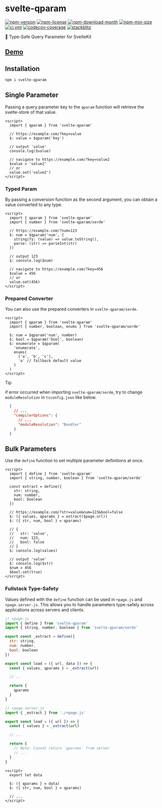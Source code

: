 <!----- BEGIN GHOST DOCS HEADER ----->

# svelte-qparam

[![npm-version](https://img.shields.io/npm/v/svelte-qparam)](https://npmjs.com/package/svelte-qparam) [![npm-license](https://img.shields.io/npm/l/svelte-qparam)](https://npmjs.com/package/svelte-qparam) [![npm-download-month](https://img.shields.io/npm/dm/svelte-qparam)](https://npmjs.com/package/svelte-qparam) [![npm-min-size](https://img.shields.io/bundlephobia/min/svelte-qparam)](https://npmjs.com/package/svelte-qparam) [![ci.yml](https://github.com/jill64/svelte-qparam/actions/workflows/ci.yml/badge.svg)](https://github.com/jill64/svelte-qparam/actions/workflows/ci.yml) [![codecov-coverage](https://codecov.io/gh/jill64/svelte-qparam/graph/badge.svg)](https://codecov.io/gh/jill64/svelte-qparam) [![stackblitz](https://img.shields.io/badge/StackBlitz-svelte--qparam-dodgerblue)](https://stackblitz.com/edit/svelte-qparam?file=src%2Froutes%2Fextract.js)

🔎 Type-Safe Query Parameter for SvelteKit

## [Demo](https://stackblitz.com/edit/svelte-qparam?file=src%2Froutes%2Fextract.js)

<!----- END GHOST DOCS HEADER ----->

## Installation

```sh
npm i svelte-qparam
```

## Single Parameter

Passing a query parameter key to the `qparam` function will retrieve the svelte-store of that value.

```svelte
<script>
  import { qparam } from 'svelte-qparam'

  // https://example.com/?key=value
  $: value = $qparam('key')

  // output 'value'
  console.log($value)

  // navigate to https://example.com/?key=value2
  $value = 'value2'
  // or
  value.set('value2')
</script>
```

### Typed Param

By passing a conversion function as the second argument, you can obtain a value converted to any type.

```svelte
<script>
  import { qparam } from 'svelte-qparam'
  import { number } from 'svelte-qparam/serde'

  // https://example.com/?num=123
  $: num = $qparam('num', {
    stringify: (value) => value.toString(),
    parse: (str) => parseInt(str)
  })

  // output 123
  $: console.log($num)

  // navigate to https://example.com/?key=456
  $value = 456
  // or
  value.set(456)
</script>
```

### Prepared Converter

You can also use the prepared converters in `svelte-qparam/serde`.

```svelte
<script>
  import { qparam } from 'svelte-qparam'
  import { number, boolean, enums } from 'svelte-qparam/serde'

  $: num = $qparam('num', number)
  $: bool = $qparam('bool', boolean)
  $: enumerate = $qparam(
    'enumerate',
    enums(
      ['a', 'b', 'c'],
      'a' // fallback default value
    )
  )
</script>
```

> [!TIP]
> if error occurred when importing `svelte-qparam/serde`, try to change `moduleResolution` in `tsconfig.json` like below.
>
> ```json:tsconfig.json
>   {
>     // ...
>     "compilerOptions": {
>       // ...
>       "moduleResolution": "Bundler"
>     }
>   }
> ```

## Bulk Parameters

Use the `define` function to set multiple parameter definitions at once.

```svelte
<script>
  import { define } from 'svelte-qparam'
  import { string, number, boolean } from 'svelte-qparam/serde'

  const extract = define({
    str: string,
    num: number,
    bool: boolean
  })

  // https://example.com/?str=value&num=123&bool=false
  $: ({ values, qparams } = extract($page.url))
  $: ({ str, num, bool } = qparams)

  // {
  //   str: 'value',
  //   num: 123,
  //   bool: false
  // }
  $: console.log(values)

  // output 'value'
  $: console.log($str)
  $num = 456
  $bool.set(true)
</script>
```

### Fullstack Type-Safety

Values defined with the `define` function can be used in `+page.js` and `+page.server.js`.
This allows you to handle parameters type-safely across applications across servers and clients.

```js
// +page.js
import { define } from 'svelte-qparam'
import { string, number, boolean } from 'svelte-qparam/serde'

export const _extract = define({
  str: string,
  num: number,
  bool: boolean
})

export const load = ({ url, data }) => {
  const { values, qparams } = _extract(url)

  // ...

  return {
    qparams
  }
}
```

```js
// +page.server.js
import { _extract } from './+page.js'

export const load = ({ url }) => {
  const { values } = _extract(url)

  // ...

  return {
    // Note: Cannot return `qparams` from server
    // ...
  }
}
```

```svelte
<script>
  export let data

  $: ({ qparams } = data)
  $: ({ str, num, bool } = qparams)

  // ...
</script>
```
